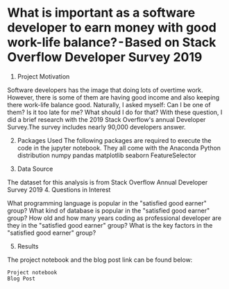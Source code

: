 # What is important as a software developer to earn money with good work-life balance? - Based on Stack Overflow Developer Survey 2019

1. Project Motivation

Software developers has the image that doing lots of overtime work.
However, there is some of them are having good income and also keeping there work-life balance good. Naturally, I asked myself: Can I be one of them? Is it too late for me? What should I do for that? With these question, I did a brief research with the 2019 Stack Overflow's annual Developer Survey.The survey includes nearly 90,000 developers answer. 

2. Packages Used
The following packages are required to execute the code in the jupyter notebook. They all come with the Anaconda Python distribution
    numpy
    pandas
    matplotlib
    seaborn
    FeatureSelector
    
3. Data Source

The dataset for this analysis is from Stack Overflow Annual Developer Survey 2019
4. Questions in Interest

  What programming language is popular in the "satisfied good earner" group?
  What kind of database is popular in the "satisfied good earner" group?
  How old and how many years coding as professional developer are they in the "satisfied good earner" group?
  What is the key factors in the "satisfied good earner" group?

5. Results

The project notebook and the blog post link can be found below:

    Project notebook
    Blog Post
